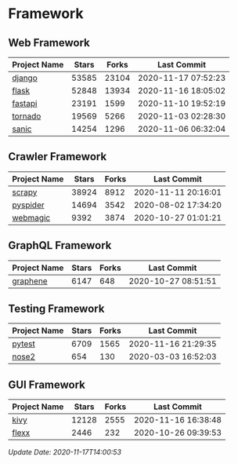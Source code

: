 # Framework

## Web Framework
| Project Name | Stars | Forks | Last Commit |
| ------------ | ----- | ----- | ----------- |
| [django](https://github.com/django/django) | 53585 | 23104 | 2020-11-17 07:52:23 |
| [flask](https://github.com/pallets/flask) | 52848 | 13934 | 2020-11-16 18:05:02 |
| [fastapi](https://github.com/tiangolo/fastapi) | 23191 | 1599 | 2020-11-10 19:52:19 |
| [tornado](https://github.com/tornadoweb/tornado) | 19569 | 5266 | 2020-11-03 02:28:30 |
| [sanic](https://github.com/huge-success/sanic) | 14254 | 1296 | 2020-11-06 06:32:04 |

## Crawler Framework
| Project Name | Stars | Forks | Last Commit |
| ------------ | ----- | ----- | ----------- |
| [scrapy](https://github.com/scrapy/scrapy) | 38924 | 8912 | 2020-11-11 20:16:01 |
| [pyspider](https://github.com/binux/pyspider) | 14694 | 3542 | 2020-08-02 17:34:20 |
| [webmagic](https://github.com/code4craft/webmagic) | 9392 | 3874 | 2020-10-27 01:01:21 |

## GraphQL Framework
| Project Name | Stars | Forks | Last Commit |
| ------------ | ----- | ----- | ----------- |
| [graphene](https://github.com/graphql-python/graphene) | 6147 | 648 | 2020-10-27 08:51:51 |

## Testing Framework
| Project Name | Stars | Forks | Last Commit |
| ------------ | ----- | ----- | ----------- |
| [pytest](https://github.com/pytest-dev/pytest) | 6709 | 1565 | 2020-11-16 21:29:35 |
| [nose2](https://github.com/nose-devs/nose2) | 654 | 130 | 2020-03-03 16:52:03 |

## GUI Framework
| Project Name | Stars | Forks | Last Commit |
| ------------ | ----- | ----- | ----------- |
| [kivy](https://github.com/kivy/kivy) | 12128 | 2555 | 2020-11-16 16:38:48 |
| [flexx](https://github.com/flexxui/flexx) | 2446 | 232 | 2020-10-26 09:39:53 |

*Update Date: 2020-11-17T14:00:53*